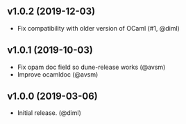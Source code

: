 ## v1.0.2 (2019-12-03)

- Fix compatibility with older version of OCaml (#1, @diml)

## v1.0.1 (2019-10-03)

- Fix opam doc field so dune-release works (@avsm)
- Improve ocamldoc (@avsm)

## v1.0.0 (2019-03-06)

- Initial release. (@diml)
